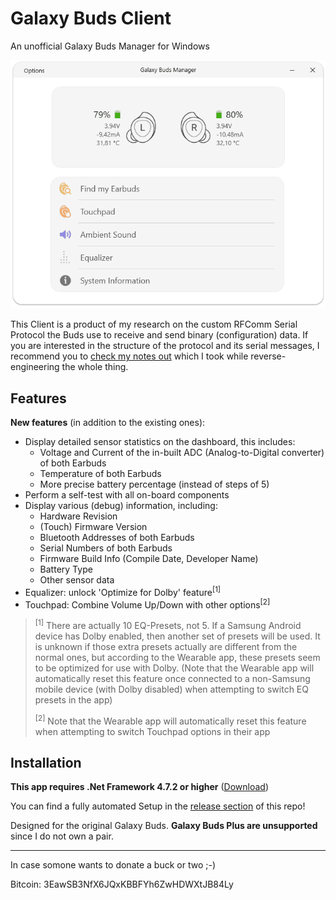 # Galaxy Buds Client
An unofficial Galaxy Buds Manager for Windows

<p align="center">
  <img src="screenshots/screencap.gif">
</p>

This Client is a product of my research on the custom RFComm Serial Protocol the Buds use to receive and send binary (configuration) data. If you are interested in the structure of the protocol and its serial messages, I recommend you to [check my notes out](GalaxyBudsRFCommProtocol.md) which I took while reverse-engineering the whole thing.

## Features

**New features** (in addition to the existing ones):

* Display detailed sensor statistics on the dashboard, this includes:
  * Voltage and Current of the in-built ADC (Analog-to-Digital converter) of both Earbuds
  * Temperature of both Earbuds
  * More precise battery percentage (instead of steps of 5)
* Perform a self-test with all on-board components
* Display various (debug) information, including:
  * Hardware Revision
  * (Touch) Firmware Version
  * Bluetooth Addresses of both Earbuds
  * Serial Numbers of both Earbuds
  * Firmware Build Info (Compile Date, Developer Name)
  * Battery Type
  * Other sensor data
* Equalizer: unlock 'Optimize for Dolby' feature<sup>[1]</sup>
* Touchpad: Combine Volume Up/Down with other options<sup>[2]</sup>

> <sup>[1]</sup> There are actually 10 EQ-Presets, not 5. If a Samsung Android device has Dolby enabled, then another set of presets will be used. It is unknown if those extra presets actually are different from the normal ones, but according to the Wearable app, these presets seem to be optimized for use with Dolby. (Note that the Wearable app will automatically reset this feature once connected to a non-Samsung mobile device (with Dolby disabled) when attempting to switch EQ presets in the app)
>
> <sup>[2]</sup> Note that the Wearable app will automatically reset this feature when attempting to switch Touchpad options in their app

## Installation

**This app requires .Net Framework 4.7.2 or higher** ([Download](https://dotnet.microsoft.com/download/dotnet-framework/net472))

You can find a fully automated Setup in the [release section](https://github.com/ThePBone/GalaxyBudsClient/releases) of this repo!

Designed for the original Galaxy Buds. **Galaxy Buds Plus are unsupported** since I do not own a pair.

___

In case somone wants to donate a buck or two ;-) 

Bitcoin: 3EawSB3NfX6JQxKBBFYh6ZwHDWXtJB84Ly

